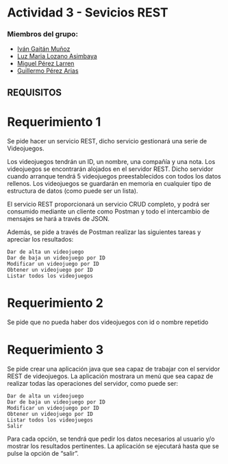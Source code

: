 # Actividad 3 - Sevicios REST

### Miembros del grupo:

- [Iván Gaitán Muñoz](https://github.com/IGaitanM)
- [Luz Maria Lozano Asimbaya](https://github.com/luzlozas)
- [Miguel Pérez Larren](https://github.com/miguelperezlarren)
- [Guillermo Pérez Arias](https://github.com/guiller91)

## REQUISITOS

# Requerimiento 1
Se pide hacer un servicio REST, dicho servicio gestionará una serie de Videojuegos.

Los videojuegos tendrán un ID, un nombre, una compañía y una nota. Los videojuegos se encontrarán alojados en el servidor REST. Dicho servidor cuando arranque tendrá 5 videojuegos preestablecidos con todos los datos rellenos. Los videojuegos se guardarán en memoria en cualquier tipo de estructura de datos (como puede ser un lista).

El servicio REST proporcionará un servicio CRUD completo, y podrá ser consumido mediante un cliente como Postman y todo el intercambio de mensajes se hará a través de JSON.

Además, se pide a través de Postman realizar las siguientes tareas y apreciar los resultados:

    Dar de alta un videojuego
    Dar de baja un videojuego por ID
    Modificar un videojuego por ID
    Obtener un videojuego por ID
    Listar todos los videojuegos


# Requerimiento 2

Se pide que no pueda haber dos videojuegos con id o nombre repetido



# Requerimiento 3

Se pide crear una aplicación java que sea capaz de trabajar con el servidor REST de videojuegos. La aplicación mostrara un menú que sea capaz de realizar todas las operaciones del servidor, como puede ser:

    Dar de alta un videojuego
    Dar de baja un videojuego por ID
    Modificar un videojuego por ID
    Obtener un videojuego por ID
    Listar todos los videojuegos
    Salir

Para cada opción, se tendrá que pedir los datos necesarios al usuario y/o mostrar los resultados pertinentes. La aplicación se ejecutará hasta que se pulse la opción de “salir”.